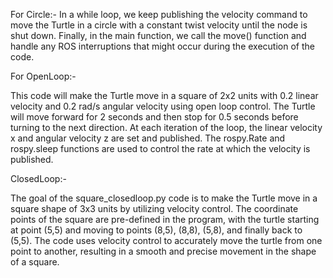 For Circle:-
In a while loop, we keep publishing the velocity command to move the Turtle in a circle with a constant twist velocity until the node is shut down.
Finally, in the main function, we call the move() function and handle any ROS interruptions that might occur during the execution of the code.

For OpenLoop:-

This code will make the Turtle move in a square of 2x2 units with 0.2 linear velocity and 0.2 rad/s angular velocity using open loop control. The Turtle will move forward for 2 seconds and then stop for 0.5 seconds before turning to the next direction.
At each iteration of the loop, the linear velocity x and angular velocity z are set and published. The rospy.Rate and rospy.sleep functions are used to control the rate at which the velocity is published.

ClosedLoop:-

The goal of the square_closedloop.py code is to make the Turtle move in a square shape of 3x3 units by utilizing velocity control. The coordinate points of the square are pre-defined in the program, with the turtle starting at point (5,5) and moving to points (8,5), (8,8), (5,8), and finally back to (5,5). The code uses velocity control to accurately move the turtle from one point to another, resulting in a smooth and precise movement in the shape of a square.
